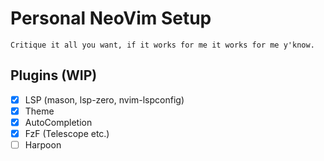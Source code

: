 
# Personal NeoVim Setup 

    Critique it all you want, if it works for me it works for me y'know.

## Plugins (WIP)

- [x] LSP (mason, lsp-zero, nvim-lspconfig)
- [x] Theme
- [x] AutoCompletion
- [x] FzF (Telescope etc.)
- [ ] Harpoon

